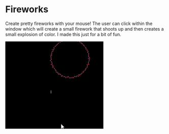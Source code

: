 # Fireworks
Create pretty fireworks with your mouse!
The user can click within the window which will create a small firework that shoots up and then creates a small explosion of color.
I made this just for a bit of fun.

![Fireworks running](fireworks.gif)
